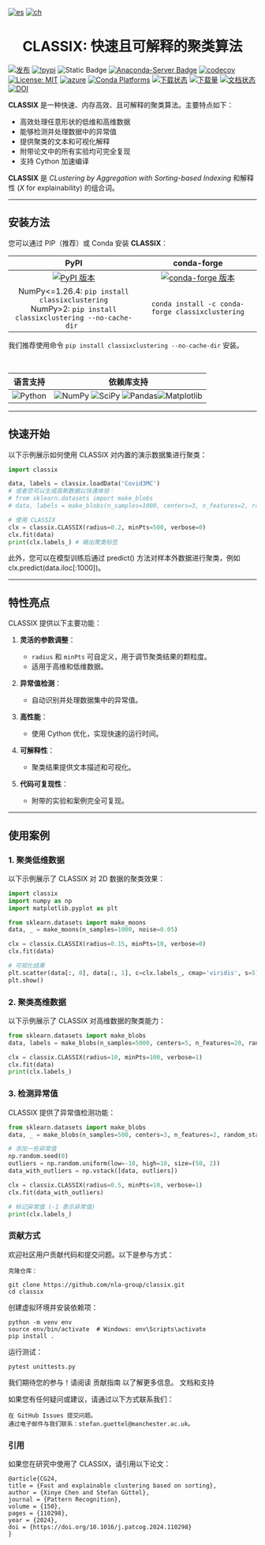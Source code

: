  [![es](https://img.shields.io/badge/lang-es-black.svg)](https://github.com/nla-group/classix/blob/master/README.md)
 [![ch](https://img.shields.io/badge/lang-ch-white.svg)](https://github.com/nla-group/classix/blob/master/README-ch.md)
  

<h1 align="center">
  CLASSIX: 快速且可解释的聚类算法
</h1>

[![发布](https://github.com/nla-group/classix/actions/workflows/package_release.yml/badge.svg?branch=master)](https://github.com/nla-group/classix/actions/workflows/package_release.yml)
[![!pypi](https://img.shields.io/pypi/v/classixclustering?color=red)](https://pypi.org/project/classixclustering/)
![Static Badge](https://img.shields.io/badge/Compiler-8A2BE2?label=Cython-Accelerated)
[![Anaconda-Server Badge](https://anaconda.org/conda-forge/classixclustering/badges/version.svg)](https://anaconda.org/conda-forge/classixclustering)
[![codecov](https://codecov.io/gh/nla-group/classix/branch/master/graph/badge.svg?token=D4MQZS67H1)](https://codecov.io/gh/nla-group/classix)
[![License: MIT](https://anaconda.org/conda-forge/classixclustering/badges/license.svg)](https://github.com/nla-group/classix/blob/master/LICENSE)
[![azure](https://dev.azure.com/conda-forge/feedstock-builds/_apis/build/status/classixclustering-feedstock?branchName=main)](https://dev.azure.com/conda-forge/feedstock-builds/_build/latest?definitionId=15797&branchName=main)
[![Conda Platforms](https://img.shields.io/conda/pn/conda-forge/classixclustering.svg)](https://anaconda.org/conda-forge/classixclustering)
[![下载状态](https://static.pepy.tech/badge/classixclustering)](https://pypi.org/project/classixclustering/)
[![下载量](https://img.shields.io/pypi/dm/classixclustering.svg?label=PyPI%20downloads)](https://pypi.org/project/classixclustering/)
[![文档状态](https://readthedocs.org/projects/classix/badge/?version=stable)](https://classix.readthedocs.io/en/latest/?badge=stable)
[![DOI](https://zenodo.org/badge/DOI/10.5281/zenodo.10257432.svg)](https://doi.org/10.5281/zenodo.10257432)

__CLASSIX__ 是一种快速、内存高效、且可解释的聚类算法。主要特点如下：

- 高效处理任意形状的低维和高维数据
- 能够检测并处理数据中的异常值
- 提供聚类的文本和可视化解释
- 附带论文中的所有实验均可完全复现
- 支持 Cython 加速编译

__CLASSIX__ 是 *CLustering by Aggregation with Sorting-based Indexing* 和解释性 (*X* for explainability) 的组合词。

---

## 安装方法

您可以通过 PIP（推荐）或 Conda 安装 __CLASSIX__：

| PyPI | conda-forge |
| :---: |:---: |
|[![PyPI 版本](https://badge.fury.io/py/classixclustering.svg)](https://pypi.org/project/classixclustering/) | [![conda-forge 版本](https://anaconda.org/conda-forge/classixclustering/badges/version.svg)](https://anaconda.org/conda-forge/classixclustering) |
| NumPy<=1.26.4: `pip install classixclustering` <br/> NumPy>2: `pip install classixclustering --no-cache-dir `| `conda install -c conda-forge classixclustering` |

我们推荐使用命令 `pip install classixclustering --no-cache-dir` 安装。

<br/>

__语言支持__ | __依赖库支持__  
:---:|:---:
![Python](https://img.shields.io/badge/python-3670A0?style=for-the-badge&logo=python&logoColor=ffdd54) |  ![NumPy](https://img.shields.io/badge/numpy-%23013243.svg?style=for-the-badge&logo=numpy&logoColor=white) ![SciPy](https://img.shields.io/badge/SciPy-%230C55A5.svg?style=for-the-badge&logo=scipy&logoColor=%white) ![Pandas](https://img.shields.io/badge/pandas-%23150458.svg?style=for-the-badge&logo=pandas&logoColor=white)![Matplotlib](https://img.shields.io/badge/Matplotlib-%23ffffff.svg?style=for-the-badge&logo=Matplotlib&logoColor=black) 

---

## 快速开始

以下示例展示如何使用 CLASSIX 对内置的演示数据集进行聚类：

```python
import classix

data, labels = classix.loadData('Covid3MC')
# 或者您可以生成高斯数据以快速体验：
# from sklearn.datasets import make_blobs
# data, labels = make_blobs(n_samples=1000, centers=3, n_features=2, random_state=0)

# 使用 CLASSIX
clx = classix.CLASSIX(radius=0.2, minPts=500, verbose=0)
clx.fit(data)
print(clx.labels_) # 输出聚类标签
```
此外，您可以在模型训练后通过 predict() 方法对样本外数据进行聚类，例如 clx.predict(data.iloc[:1000])。



---

## 特性亮点

CLASSIX 提供以下主要功能：

1. **灵活的参数调整**：
   - `radius` 和 `minPts` 可自定义，用于调节聚类结果的颗粒度。
   - 适用于高维和低维数据。

2. **异常值检测**：
   - 自动识别并处理数据集中的异常值。

3. **高性能**：
   - 使用 Cython 优化，实现快速的运行时间。

4. **可解释性**：
   - 聚类结果提供文本描述和可视化。

5. **代码可复现性**：
   - 附带的实验和案例完全可复现。

---

## 使用案例

### 1. 聚类低维数据

以下示例展示了 CLASSIX 对 2D 数据的聚类效果：

```python
import classix
import numpy as np
import matplotlib.pyplot as plt

from sklearn.datasets import make_moons
data, _ = make_moons(n_samples=1000, noise=0.05)

clx = classix.CLASSIX(radius=0.15, minPts=10, verbose=0)
clx.fit(data)

# 可视化结果
plt.scatter(data[:, 0], data[:, 1], c=clx.labels_, cmap='viridis', s=5)
plt.show()
```

### 2. 聚类高维数据

以下示例展示了 CLASSIX 对高维数据的聚类能力：

```python
from sklearn.datasets import make_blobs
data, labels = make_blobs(n_samples=5000, centers=5, n_features=20, random_state=0)

clx = classix.CLASSIX(radius=10, minPts=100, verbose=1)
clx.fit(data)
print(clx.labels_)
```

### 3. 检测异常值

CLASSIX 提供了异常值检测功能：

```python
from sklearn.datasets import make_blobs
data, _ = make_blobs(n_samples=500, centers=3, n_features=2, random_state=0)

# 添加一些异常值
np.random.seed(0)
outliers = np.random.uniform(low=-10, high=10, size=(50, 2))
data_with_outliers = np.vstack([data, outliers])

clx = classix.CLASSIX(radius=0.5, minPts=10, verbose=1)
clx.fit(data_with_outliers)

# 标记异常值 (-1 表示异常值)
print(clx.labels_)
```

### 贡献方式

欢迎社区用户贡献代码和提交问题。以下是参与方式：

    克隆仓库：
```
git clone https://github.com/nla-group/classix.git
cd classix
```

创建虚拟环境并安装依赖项：
```
python -m venv env
source env/bin/activate  # Windows: env\Scripts\activate
pip install .
```
运行测试：
```
pytest unittests.py
```
我们期待您的参与！请阅读 贡献指南 以了解更多信息。
文档和支持

如果您有任何疑问或建议，请通过以下方式联系我们：

    在 GitHub Issues 提交问题。
    通过电子邮件与我们联系：stefan.guettel@manchester.ac.uk。


### 引用

如果您在研究中使用了 CLASSIX，请引用以下论文：
```
@article{CG24,
title = {Fast and explainable clustering based on sorting},
author = {Xinye Chen and Stefan Güttel},
journal = {Pattern Recognition},
volume = {150},
pages = {110298},
year = {2024},
doi = {https://doi.org/10.1016/j.patcog.2024.110298}
}
```
